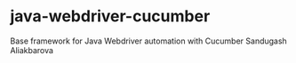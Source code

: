 # java-webdriver-cucumber

Base framework for Java Webdriver automation with Cucumber
Sandugash Aliakbarova


